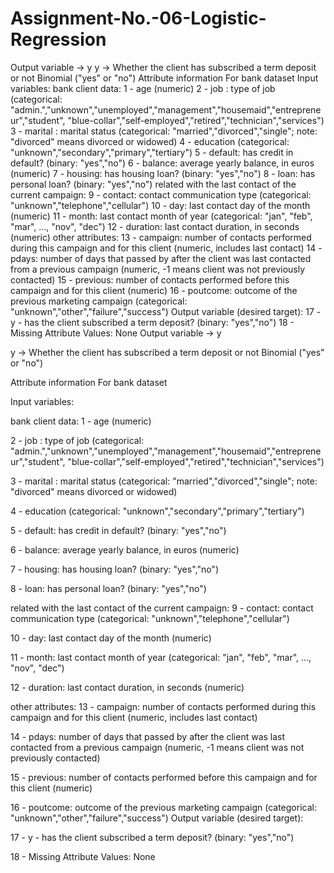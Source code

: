 # Assignment-No.-06-Logistic-Regression
Output variable -> y  y -> Whether the client has subscribed a term deposit or not Binomial ("yes" or "no")  Attribute information For bank dataset  Input variables:  bank client data: 1 - age (numeric)  2 - job : type of job (categorical: "admin.","unknown","unemployed","management","housemaid","entrepreneur","student", "blue-collar","self-employed","retired","technician","services")  3 - marital : marital status (categorical: "married","divorced","single"; note: "divorced" means divorced or widowed)  4 - education (categorical: "unknown","secondary","primary","tertiary")  5 - default: has credit in default? (binary: "yes","no")  6 - balance: average yearly balance, in euros (numeric)  7 - housing: has housing loan? (binary: "yes","no")  8 - loan: has personal loan? (binary: "yes","no")  related with the last contact of the current campaign: 9 - contact: contact communication type (categorical: "unknown","telephone","cellular")  10 - day: last contact day of the month (numeric)  11 - month: last contact month of year (categorical: "jan", "feb", "mar", ..., "nov", "dec")  12 - duration: last contact duration, in seconds (numeric)  other attributes: 13 - campaign: number of contacts performed during this campaign and for this client (numeric, includes last contact)  14 - pdays: number of days that passed by after the client was last contacted from a previous campaign (numeric, -1 means client was not previously contacted)  15 - previous: number of contacts performed before this campaign and for this client (numeric)  16 - poutcome: outcome of the previous marketing campaign (categorical: "unknown","other","failure","success") Output variable (desired target):  17 - y - has the client subscribed a term deposit? (binary: "yes","no")  18 - Missing Attribute Values: None
Output variable -> y

y -> Whether the client has subscribed a term deposit or not Binomial ("yes" or "no")

Attribute information For bank dataset

Input variables:

bank client data:
1 - age (numeric)

2 - job : type of job (categorical: "admin.","unknown","unemployed","management","housemaid","entrepreneur","student", "blue-collar","self-employed","retired","technician","services")

3 - marital : marital status (categorical: "married","divorced","single"; note: "divorced" means divorced or widowed)

4 - education (categorical: "unknown","secondary","primary","tertiary")

5 - default: has credit in default? (binary: "yes","no")

6 - balance: average yearly balance, in euros (numeric)

7 - housing: has housing loan? (binary: "yes","no")

8 - loan: has personal loan? (binary: "yes","no")

related with the last contact of the current campaign:
9 - contact: contact communication type (categorical: "unknown","telephone","cellular")

10 - day: last contact day of the month (numeric)

11 - month: last contact month of year (categorical: "jan", "feb", "mar", ..., "nov", "dec")

12 - duration: last contact duration, in seconds (numeric)

other attributes:
13 - campaign: number of contacts performed during this campaign and for this client (numeric, includes last contact)

14 - pdays: number of days that passed by after the client was last contacted from a previous campaign (numeric, -1 means client was not previously contacted)

15 - previous: number of contacts performed before this campaign and for this client (numeric)

16 - poutcome: outcome of the previous marketing campaign (categorical: "unknown","other","failure","success") Output variable (desired target):

17 - y - has the client subscribed a term deposit? (binary: "yes","no")

18 - Missing Attribute Values: None
